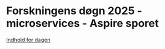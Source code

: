 # Forskningens døgn 2025 - microservices - Aspire sporet

[Indhold for dagen](doc/Indhold-for-dagen.md)